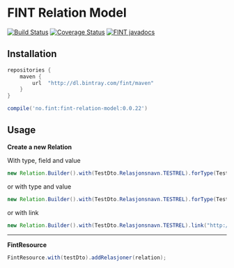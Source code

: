 # FINT Relation Model

[![Build Status](https://travis-ci.org/FINTmodels/fint-relation-model.svg?branch=master)](https://travis-ci.org/FINTmodels/fint-relation-model) 
[![Coverage Status](https://coveralls.io/repos/github/FINTmodels/fint-relation-model/badge.svg?branch=master)](https://coveralls.io/github/FINTmodels/fint-relation-model?branch=master) 
[![FINT javadocs](https://img.shields.io/badge/FINT-javadocs-blue.svg)](https://docs.felleskomponent.no/fint-relation-model/)

## Installation

```groovy
repositories {
    maven {
        url  "http://dl.bintray.com/fint/maven" 
    }
}

compile('no.fint:fint-relation-model:0.0.22')
```

## Usage

**Create a new Relation**  

With type, field and value
```java
new Relation.Builder().with(TestDto.Relasjonsnavn.TESTREL).forType(TestDto.class).field("test-field").value("123").build();
```
or with type and value
```java
new Relation.Builder().with(TestDto.Relasjonsnavn.TESTREL).forType(TestDto.class).value("123").build();
```
or with link
```java
new Relation.Builder().with(TestDto.Relasjonsnavn.TESTREL).link("http://localhost/test").build();
```
----
**FintResource**
```java
FintResource.with(testDto).addRelasjoner(relation);
```
